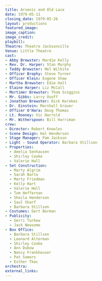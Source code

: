 ```yaml
---
title: Arsenic and Old Lace
date: 1979-05-11
closing_date: 1979-05-26
layout: productions
featured_image:
image_caption:
image_credit:
playbill:
Theatre: Theatre Jacksonville
Venue: Little Theatre
cast:
- Abby Brewster: Mardie Kelly
- Rev. Dr. Harper: Stan Murphy
- Teddy Brewster: Mel Wilhite
- Officer Brophy: Steve Turner
- Officer Klein: Eugene Shaw
- Martha Brewster: Edie Hall
- Elaine Harper: Liz McCall
- Mortimer Brewster: Thom Scoggins
- Mr. Gibbs: Larry Usoff
- Jonathan Brewster: Dick Kerekes
- Dr. Einstein: Marshall Grauer
- Officer O'Hara: Doug Thomas
- Lt. Rooney: Vic Harrold
- Mr. Witherspoon: Bill Harriman
crew:
- Director: Robert Knowles
- Scene Design: Hal Henderson
- Stage Manager: Pam Jackson
- Light - Sound Operator: Barbara Stillson
- Properties:
  - Amelia Senhausen
  - Shirley Cooke
  - Valerie Hall
- Set Construction:
  - Marty Algrim
  - Sarah Barto
  - Marty Friedman
  - Kelly Hart
  - Valerie Hall
  - Tom Heffernan
  - Sheila Henderson
  - Saul Sharf
  - Barbara Stillson
- Costumes: Gert Berman
- Publicity:
  - Gerri Turbow
  - Jack Newsome
- Box Office:
  - Barbara Stillson
  - Leonard Alterman
  - Shirley Cooke
  - Ann Dubow
  - Nancy Frankhouser
  - Pat Somers
  - Esther Tkac
orchestra:
external_links:
---
```



